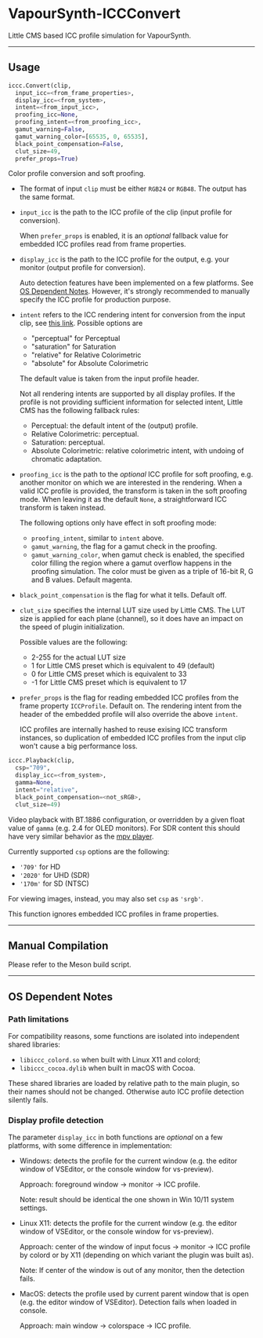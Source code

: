 # VapourSynth-ICCConvert

Little CMS based ICC profile simulation for VapourSynth.

---

## Usage

```python
iccc.Convert(clip, 
  input_icc=<from_frame_properties>, 
  display_icc=<from_system>, 
  intent=<from_input_icc>, 
  proofing_icc=None, 
  proofing_intent=<from_proofing_icc>, 
  gamut_warning=False, 
  gamut_warning_color=[65535, 0, 65535], 
  black_point_compensation=False, 
  clut_size=49, 
  prefer_props=True)
```
Color profile conversion and soft proofing.

- The format of input `clip` must be either `RGB24` or `RGB48`. The output has the same format.

- `input_icc` is the path to the ICC profile of the clip (input profile for conversion).

  When `prefer_props` is enabled, it is an *optional* fallback value for embedded ICC profiles read from frame properties.

- `display_icc` is the path to the ICC profile for the output, e.g. your monitor (output profile for conversion).

  Auto detection features have been implemented on a few platforms.
  See [OS Dependent Notes](#os-dependent-notes). However, it's strongly recommended to manually specify the ICC profile for production purpose.

 - `intent` refers to the ICC rendering intent for conversion from the input clip, see [this link](https://helpx.adobe.com/photoshop-elements/kb/color-management-settings-best-print.html#main-pars_header_1). Possible options are
   - "perceptual" for Perceptual
   - "saturation" for Saturation
   - "relative"   for Relative Colorimetric
   - "absolute"   for Absolute Colorimetric

    The default value is taken from the input profile header.

    Not all rendering intents are supported by all display profiles. If the profile is not providing sufficient information for selected intent, Little CMS has the following fallback rules:

    - Perceptual: the default intent of the (output) profile.
    - Relative Colorimetric: perceptual.
    - Saturation: perceptual.
    - Absolute Colorimetric: relative colorimetric intent, with undoing of chromatic adaptation.

 - `proofing_icc` is the path to the *optional* ICC profile for soft proofing, e.g. another monitor on which we are interested in the rendering. When a valid ICC profile is provided, the transform is taken in the soft proofing mode. When leaving it as the default `None`, a straightforward ICC transform is taken instead.
 
   The following options only have effect in soft proofing mode:

   - `proofing_intent`, similar to `intent` above.
   - `gamut_warning`, the flag for a gamut check in the proofing.
   - `gamut_warning_color`, when gamut check is enabled, the specified color filling the region where a gamut overflow happens in the proofing simulation. The color must be given as a triple of 16-bit R, G and B values. Default magenta.

 - `black_point_compensation` is the flag for what it tells. Default off.

 - `clut_size` specifies the internal LUT size used by Little CMS. The LUT size is applied for each plane (channel), so it does have an impact on the speed of plugin initialization.

   Possible values are the following:
    - 2-255 for the actual LUT size
    - 1 for Little CMS preset which is equivalent to 49 (default)
    - 0 for Little CMS preset which is equivalent to 33
    - -1 for Little CMS preset which is equivalent to 17

 - `prefer_props` is the flag for reading embedded ICC profiles from the frame property `ICCProfile`. Default on. The rendering intent from the header of the embedded profile will also override the above `intent`.

    ICC profiles are internally hashed to reuse exising ICC transform instances, so duplication of embedded ICC profiles from the input clip won't cause a big performance loss.

```python
iccc.Playback(clip, 
  csp="709", 
  display_icc=<from_system>, 
  gamma=None, 
  intent="relative", 
  black_point_compensation=<not_sRGB>, 
  clut_size=49)
```
Video playback with BT.1886 configuration, or overridden by a given float value of `gamma` (e.g. 2.4 for OLED monitors). For SDR content this should have very similar behavior as the [mpv player](https://mpv.io/).

Currently supported `csp` options are the following:
- `'709'` for HD
- `'2020'` for UHD (SDR)
- `'170m'` for SD (NTSC)

For viewing images, instead, you may also set `csp` as `'srgb'`.

This function ignores embedded ICC profiles in frame properties.

---

## Manual Compilation

Please refer to the Meson build script.

---

## OS Dependent Notes

### Path limitations

  For compatibility reasons, some functions are isolated into independent shared libraries:
  - `libiccc_colord.so` when built with Linux X11 and colord;
  - `libiccc_cocoa.dylib` when built in macOS with Cocoa.
  
  These shared libraries are loaded by relative path to the main plugin, so their names should not be changed.
  Otherwise auto ICC profile detection silently fails.

### Display profile detection

  The parameter `display_icc` in both functions are *optional* on a few platforms, with some difference in implementation:

  - Windows: detects the profile for the current window (e.g. the editor window of VSEditor, or the console window for vs-preview).
  
    Approach: foreground window -> monitor -> ICC profile.
    
    Note: result should be identical the one shown in Win 10/11 system settings.

  - Linux X11: detects the profile for the current window (e.g. the editor window of VSEditor, or the console window for vs-preview).

    Approach: center of the window of input focus -> monitor -> ICC profile by colord or by X11 (depending on which variant the plugin was built as).

    Note: If center of the window is out of any monitor, then the detection fails.

  - MacOS: detects the profile used by current parent window that is open (e.g. the editor window of VSEditor). Detection fails when loaded in console.

    Approach: main window -> colorspace -> ICC profile.
